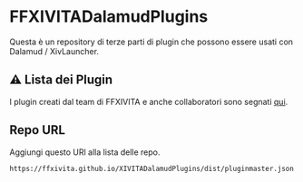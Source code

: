 # FFXIVITADalamudPlugins

Questa è un repository di terze parti di plugin che possono essere usati con Dalamud / XivLauncher.

## ⚠️ Lista dei Plugin

I plugin creati dal team di FFXIVITA e anche collaboratori sono segnati  [qui](https://ffxivita.github.io/XIVITADalamudPlugins/dist).

## Repo URL

Aggiungi questo URl alla lista delle repo.

`https://ffxivita.github.io/XIVITADalamudPlugins/dist/pluginmaster.json`

